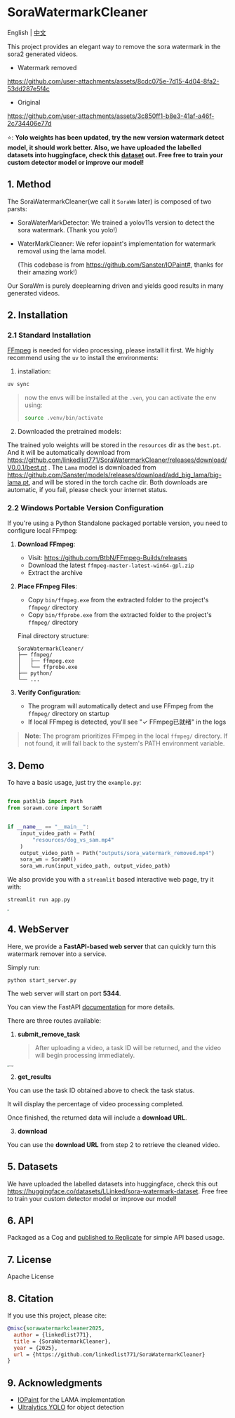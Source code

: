 # SoraWatermarkCleaner

English | [中文](README-zh.md)

This project provides an elegant way to remove the sora watermark in the sora2 generated videos.


- Watermark removed

https://github.com/user-attachments/assets/8cdc075e-7d15-4d04-8fa2-53dd287e5f4c

- Original

https://github.com/user-attachments/assets/3c850ff1-b8e3-41af-a46f-2c734406e77d

⭐️: **Yolo weights has been updated, try the new version watermark detect model, it should work better. Also, we have uploaded the labelled datasets into huggingface, check this [dataset](https://huggingface.co/datasets/LLinked/sora-watermark-dataset) out. Free free to train your custom detector model or improve our model!**


## 1. Method

The SoraWatermarkCleaner(we call it `SoraWm` later) is composed of two parsts:

- SoraWaterMarkDetector: We trained a yolov11s version to detect the sora watermark. (Thank you yolo!)

- WaterMarkCleaner: We refer iopaint's implementation for watermark removal using the lama model.

  (This codebase is from https://github.com/Sanster/IOPaint#, thanks for their amazing work!)

Our SoraWm is purely deeplearning driven and yields good results in many generated videos.



## 2. Installation

### 2.1 Standard Installation

[FFmpeg](https://ffmpeg.org/) is needed for video processing, please install it first.  We highly recommend using the `uv` to install the environments:

1. installation:

```bash
uv sync
```

> now the envs will be installed at the `.ven`, you can activate the env using:
>
> ```bash
> source .venv/bin/activate
> ```

2. Downloaded the pretrained models:

The trained yolo weights will be stored in the `resources` dir as the `best.pt`.  And it will be automatically download from https://github.com/linkedlist771/SoraWatermarkCleaner/releases/download/V0.0.1/best.pt . The `Lama` model is downloaded from https://github.com/Sanster/models/releases/download/add_big_lama/big-lama.pt, and will be stored in the torch cache dir. Both downloads are automatic, if you fail, please check your internet status.

### 2.2 Windows Portable Version Configuration

If you're using a Python Standalone packaged portable version, you need to configure local FFmpeg:

1. **Download FFmpeg**:
   - Visit: https://github.com/BtbN/FFmpeg-Builds/releases
   - Download the latest `ffmpeg-master-latest-win64-gpl.zip`
   - Extract the archive

2. **Place FFmpeg Files**:
   - Copy `bin/ffmpeg.exe` from the extracted folder to the project's `ffmpeg/` directory
   - Copy `bin/ffprobe.exe` from the extracted folder to the project's `ffmpeg/` directory
   
   Final directory structure:
   ```
   SoraWatermarkCleaner/
   ├── ffmpeg/
   │   ├── ffmpeg.exe
   │   └── ffprobe.exe
   ├── python/
   └── ...
   ```

3. **Verify Configuration**:
   - The program will automatically detect and use FFmpeg from the `ffmpeg/` directory on startup
   - If local FFmpeg is detected, you'll see "✓ FFmpeg已就绪" in the logs

> **Note**: The program prioritizes FFmpeg in the local `ffmpeg/` directory. If not found, it will fall back to the system's PATH environment variable.

## 3.  Demo

To have a basic usage, just try the `example.py`:

```python

from pathlib import Path
from sorawm.core import SoraWM


if __name__ == "__main__":
    input_video_path = Path(
        "resources/dog_vs_sam.mp4"
    )
    output_video_path = Path("outputs/sora_watermark_removed.mp4")
    sora_wm = SoraWM()
    sora_wm.run(input_video_path, output_video_path)

```

We also provide you with a `streamlit` based interactive web page, try it with:

```bash
streamlit run app.py
```

<img src="resources/app.png" style="zoom: 25%;" />

## **4. WebServer**

Here, we provide a **FastAPI-based web server** that can quickly turn this watermark remover into a service.

Simply run:

```
python start_server.py
```

The web server will start on port **5344**.

You can view the FastAPI [documentation](http://localhost:5344/docs) for more details.

There are three routes available:

1. **submit_remove_task**

   > After uploading a video, a task ID will be returned, and the video will begin processing immediately.

<img src="resources/53abf3fd-11a9-4dd7-a348-34920775f8ad.png" alt="image" style="zoom: 25%;" />

2. **get_results**

You can use the task ID obtained above to check the task status.

It will display the percentage of video processing completed.

Once finished, the returned data will include a **download URL**.

3. **download**

You can use the **download URL** from step 2 to retrieve the cleaned video.

## 5. Datasets

We have uploaded the labelled datasets into huggingface, check this out https://huggingface.co/datasets/LLinked/sora-watermark-dataset. Free free to train your custom detector model or improve our model!

## 6. API

Packaged as a Cog and [published to Replicate](https://replicate.com/uglyrobot/sora2-watermark-remover) for simple API based usage.

## 7. License

 Apache License


## 8. Citation

If you use this project, please cite:

```bibtex
@misc{sorawatermarkcleaner2025,
  author = {linkedlist771},
  title = {SoraWatermarkCleaner},
  year = {2025},
  url = {https://github.com/linkedlist771/SoraWatermarkCleaner}
}
```

## 9. Acknowledgments

- [IOPaint](https://github.com/Sanster/IOPaint) for the LAMA implementation
- [Ultralytics YOLO](https://github.com/ultralytics/ultralytics) for object detection

